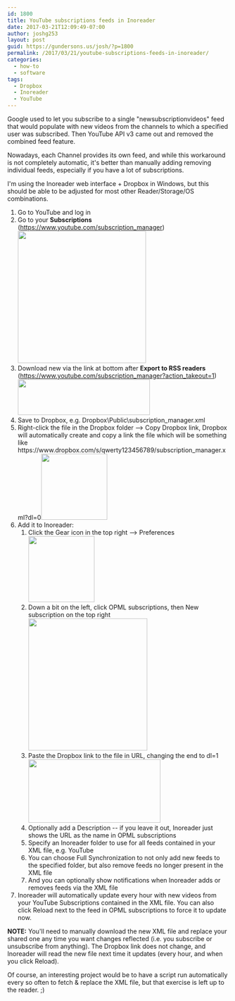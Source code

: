 ```yaml
---
id: 1800
title: YouTube subscriptions feeds in Inoreader
date: 2017-03-21T12:09:49-07:00
author: joshg253
layout: post
guid: https://gundersons.us/josh/?p=1800
permalink: /2017/03/21/youtube-subscriptions-feeds-in-inoreader/
categories:
  - how-to
  - software
tags:
  - Dropbox
  - Inoreader
  - YouTube
---
```

Google used to let you subscribe to a single "newsubscriptionvideos" feed that would populate with new videos from the channels to which a specified user was subscribed. Then YouTube API v3 came out and removed the combined feed feature.

Nowadays, each Channel provides its own feed, and while this workaround is not completely automatic, it's better than manually adding removing individual feeds, especially if you have a lot of subscriptions.

I'm using the Inoreader web interface + Dropbox in Windows, but this should be able to be adjusted for most other Reader/Storage/OS combinations.
<ol>
 	<li>Go to YouTube and log in</li>
 	<li>Go to your <strong>Subscriptions</strong> (<a href="https://www.youtube.com/subscription_manager">https://www.youtube.com/subscription_manager</a>)<a href="/josh/wp-content/uploads/2017/03/2-subs.png"><img class="aligncenter wp-image-1805 size-medium" src="/josh/wp-content/uploads/2017/03/2-subs-291x300.png" alt="" width="291" height="300" /></a></li>
 	<li>Download new via the link at bottom after <strong>Export to RSS readers</strong> (<a href="https://www.youtube.com/subscription_manager?action_takeout=1">https://www.youtube.com/subscription_manager?action_takeout=1</a>)<a href="/josh/wp-content/uploads/2017/03/3-takeout.png"><img class="aligncenter wp-image-1806 size-medium" src="/josh/wp-content/uploads/2017/03/3-takeout-300x81.png" alt="" width="300" height="81" /></a></li>
 	<li>Save to Dropbox, e.g. Dropbox\Public\subscription_manager.xml</li>
 	<li>Right-click the file in the Dropbox folder --&gt; Copy Dropbox link, Dropbox will automatically create and copy a link the file which will be something like https://www.dropbox.com/s/qwerty123456789/subscription_manager.xml?dl=0<a href="/josh/wp-content/uploads/2017/03/5-copylink.png"><img class="aligncenter wp-image-1807 size-thumbnail" src="/josh/wp-content/uploads/2017/03/5-copylink-150x150.png" alt="" width="150" height="150" /></a></li>
 	<li>Add it to Inoreader:
<ol>
 	<li>Click the Gear icon in the top right --&gt; Preferences<a href="/josh/wp-content/uploads/2017/03/6a-gear-preferences.png"><img class="aligncenter wp-image-1808 size-thumbnail" src="/josh/wp-content/uploads/2017/03/6a-gear-preferences-150x150.png" alt="" width="150" height="150" /></a></li>
 	<li>Down a bit on the left, click OPML subscriptions, then New subscription on the top right<a href="/josh/wp-content/uploads/2017/03/6b-opml-new.png"><img class="aligncenter wp-image-1809 size-medium" src="/josh/wp-content/uploads/2017/03/6b-opml-new-270x300.png" alt="" width="270" height="300" /></a></li>
 	<li>Paste the Dropbox link to the file in URL, changing the end to dl=1<a href="/josh/wp-content/uploads/2017/03/6c-addnewopml.png"><img class="aligncenter wp-image-1810 size-medium" src="/josh/wp-content/uploads/2017/03/6c-addnewopml-300x144.png" alt="" width="300" height="144" /></a></li>
 	<li>Optionally add a Description -- if you leave it out, Inoreader just shows the URL as the name in OPML subscriptions</li>
 	<li>Specify an Inoreader folder to use for all feeds contained in your XML file, e.g. YouTube</li>
 	<li>You can choose Full Synchronization to not only add new feeds to the specified folder, but also remove feeds no longer present in the XML file</li>
 	<li>And you can optionally show notifications when Inoreader adds or removes feeds via the XML file</li>
</ol>
</li>
 	<li>Inoreader will automatically update every hour with new videos from your YouTube Subscriptions contained in the XML file. You can also click Reload next to the feed in OPML subscriptions to force it to update now.</li>
</ol>
<strong>NOTE:</strong> You'll need to manually download the new XML file and replace your shared one any time you want changes reflected (i.e. you subscribe or unsubscribe from anything). The Dropbox link does not change, and Inoreader will read the new file next time it updates (every hour, and when you click Reload).

Of course, an interesting project would be to have a script run automatically every so often to fetch &amp; replace the XML file, but that exercise is left up to the reader. ;)